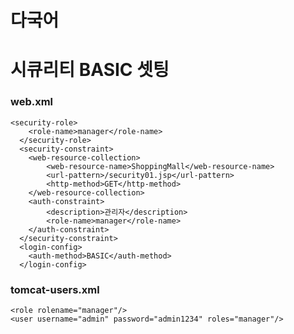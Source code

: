 # 다국어

# 시큐리티 BASIC 셋팅
### web.xml
	<security-role>
		<role-name>manager</role-name>
	  </security-role>
	  <security-constraint>  	
		<web-resource-collection>
			<web-resource-name>ShoppingMall</web-resource-name>
			<url-pattern>/security01.jsp</url-pattern>
			<http-method>GET</http-method>
		</web-resource-collection>  	
		<auth-constraint>
			<description>관리자</description>
			<role-name>manager</role-name>
		</auth-constraint>
	  </security-constraint>
	  <login-config>
		<auth-method>BASIC</auth-method>  	
	  </login-config> 
  
  
### tomcat-users.xml
  	<role rolename="manager"/>
	<user username="admin" password="admin1234" roles="manager"/>
